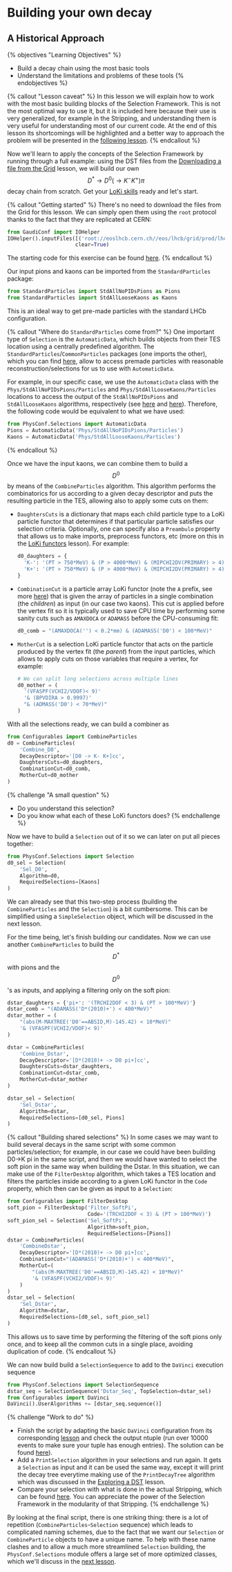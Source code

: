 # Building your own decay
## A Historical Approach

{% objectives "Learning Objectives" %}
* Build a decay chain using the most basic tools
* Understand the limitations and problems of these tools
{% endobjectives %} 

{% callout "Lesson caveat" %}
In this lesson we will explain how to work with the most basic building 
blocks of the Selection Framework.
This is not the most optimal way to use it, but it is included here because their use is very generalized, for example in the Stripping, and understanding them is very useful for understanding most of our current code.
At the end of this lesson its shortcomings will be highlighted and a better way to approach the problem will be presented in the [following lesson](building-decays-part2.html).
{% endcallout %}

Now we'll learn to apply the concepts of the Selection Framework by running through a full example:
using the DST files from the [Downloading a file from the Grid](../first-analysis-steps/files-from-grid.md) lesson, we will build our own $$D^\ast\rightarrow D^0(\rightarrow K^{-} K^{+}) \pi$$ decay chain from scratch.
Get your [LoKi skills](../first-analysis-steps/loki-functors.md) ready and let's start.

{% callout "Getting started" %}
There's no need to download the files from the Grid for this lesson.
We can simply open them using the `root` protocol thanks to the fact that they are replicated at CERN:

```python
from GaudiConf import IOHelper
IOHelper().inputFiles([('root://eoslhcb.cern.ch//eos/lhcb/grid/prod/lhcb/MC/2016/ALLSTREAMS.DST/00062514/0000/00062514_00000008_7.AllStreams.dst')],
                      clear=True)
```

The starting code for this exercise can be found [here](code/building-decays/00.start.py).
{% endcallout %}

Our input pions and kaons can be imported from the `StandardParticles` package:

```python
from StandardParticles import StdAllNoPIDsPions as Pions
from StandardParticles import StdAllLooseKaons as Kaons
```

This is an ideal way to get pre-made particles with the standard LHCb configuration.

{% callout "Where do `StandardParticles` come from?" %}
One important type of `Selection` is the `AutomaticData`, which builds objects from their TES location using a centrally predefined algorithm.
The `StandardParticles`/`CommonParticles` packages (one imports the other), which you can find [here](https://gitlab.cern.ch/lhcb/Phys/tree/master/Phys/CommonParticles), allow to access premade particles with reasonable reconstruction/selections for us to use with `AutomaticData`.

For example, in our specific case, we use the `AutomaticData` class with the `Phys/StdAllNoPIDsPions/Particles` and `Phys/StdAllLooseKaons/Particles` locations to access the output of the `StdAllNoPIDsPions` and `StdAllLooseKaons` algorithms, respectively (see [here](https://gitlab.cern.ch/lhcb/Phys/blob/master/Phys/CommonParticles/python/CommonParticles/StdAllNoPIDsPions.py) and [here](https://gitlab.cern.ch/lhcb/Phys/tree/master/Phys/CommonParticles)).
Therefore, the following code would be equivalent to what we have used:
```python
from PhysConf.Selections import AutomaticData
Pions = AutomaticData('Phys/StdAllNoPIDsPions/Particles')
Kaons = AutomaticData('Phys/StdAllLooseKaons/Particles')
```
{% endcallout %}

Once we have the input kaons, we can combine them to build a $$D^0$$ by means of the `CombineParticles` algorithm.
This algorithm performs the combinatorics for us according to a given decay descriptor and puts the resulting particle in the TES, allowing also to apply some cuts on them:

 - `DaughtersCuts` is a dictionary that maps each child particle type to a LoKi 
   particle functor that determines if that particular particle satisfies our 
   selection criteria. Optionally, one can specify also a `Preambulo` property 
   that allows us to make imports, preprocess functors, etc (more on this in 
   the [LoKi functors](../first-analysis-steps/loki-functors.md) lesson). 
   For example:

    ```python
    d0_daughters = {
      'K-': '(PT > 750*MeV) & (P > 4000*MeV) & (MIPCHI2DV(PRIMARY) > 4)',
      'K+': '(PT > 750*MeV) & (P > 4000*MeV) & (MIPCHI2DV(PRIMARY) > 4)'
    }
    ```

 - `CombinationCut` is a particle array LoKi functor (note the `A` prefix, see more [here](https://twiki.cern.ch/twiki/bin/view/LHCb/LoKiHybridFilters#Particle_Array_Functors)) that is given the array of particles in a single combination (the *children*) as input (in our case two kaons). This cut is applied before the vertex fit so it is typically used to save CPU time by performing some sanity cuts such as `AMAXDOCA` or `ADAMASS` before the CPU-consuming fit:
 
    ```python
    d0_comb = "(AMAXDOCA('') < 0.2*mm) & (ADAMASS('D0') < 100*MeV)"
    ```
 
 - `MotherCut` is a selection LoKi particle functor that acts on the particle produced by the vertex fit (the *parent*) from the input particles, which allows to apply cuts on those variables that require a vertex, for example:

    ```python
    # We can split long selections across multiple lines
    d0_mother = (
      '(VFASPF(VCHI2/VDOF)< 9)'
      '& (BPVDIRA > 0.9997)'
      "& (ADMASS('D0') < 70*MeV)"
    )
    ```
With all the selections ready, we can build a combiner as

```python
from Configurables import CombineParticles
d0 = CombineParticles(
    'Combine_D0',
    DecayDescriptor='[D0 -> K- K+]cc',
    DaughtersCuts=d0_daughters,
    CombinationCut=d0_comb,
    MotherCut=d0_mother
)
```

{% challenge "A small question" %}
- Do you understand this selection?
- Do you know what each of these LoKi functors does?
{% endchallenge %}

Now we have to build a `Selection` out of it so we can later on put all pieces together:

```python
from PhysConf.Selections import Selection
d0_sel = Selection(
    'Sel_D0',
    Algorithm=d0,
    RequiredSelections=[Kaons]
)
```

We can already see that this two-step process (building the `CombineParticles` and the `Selection`) is a bit cumbersome.
This can be simplified using a `SimpleSelection` object, which will be discussed in the next lesson.

For the time being, let's finish building our candidates.
Now we can use another `CombineParticles` to build the $$D^\ast$$ with pions and the $$D^0$$'s as inputs, and applying a filtering only on the soft pion:

```python
dstar_daughters = {'pi+': '(TRCHI2DOF < 3) & (PT > 100*MeV)'}
dstar_comb = "(ADAMASS('D*(2010)+') < 400*MeV)"
dstar_mother = (
    "(abs(M-MAXTREE('D0'==ABSID,M)-145.42) < 10*MeV)"
    '& (VFASPF(VCHI2/VDOF)< 9)'
)

dstar = CombineParticles(
    'Combine_Dstar',
    DecayDescriptor='[D*(2010)+ -> D0 pi+]cc',
    DaughtersCuts=dstar_daughters,
    CombinationCut=dstar_comb,
    MotherCut=dstar_mother
)

dstar_sel = Selection(
    'Sel_Dstar',
    Algorithm=dstar,
    RequiredSelections=[d0_sel, Pions]
)
```

{% callout "Building shared selections" %}
In some cases we may want to build several decays in the same script with 
some common particles/selection;
for example, in our case we could have been building D0->K pi in the same script, and then we would have wanted to select the soft pion in the same way when building the Dstar.
In this situation, we can make use of the `FilterDesktop` algorithm, which takes a TES location and filters the particles inside according to a given LoKi functor in the `Code` property, which then can be given as input to a `Selection`:

```python
from Configurables import FilterDesktop
soft_pion = FilterDesktop('Filter_SoftPi',
                          Code='(TRCHI2DOF < 3) & (PT > 100*MeV)')
soft_pion_sel = Selection('Sel_SoftPi',
                          Algorithm=soft_pion,
                          RequiredSelections=[Pions])
dstar = CombineParticles(
    'CombineDstar',
    DecayDescriptor='[D*(2010)+ -> D0 pi+]cc',
    CombinationCut="(ADAMASS('D*(2010)+') < 400*MeV)",
    MotherCut=(
        "(abs(M-MAXTREE('D0'==ABSID,M)-145.42) < 10*MeV)"
        '& (VFASPF(VCHI2/VDOF)< 9)'
    )
)
dstar_sel = Selection(
    'Sel_Dstar',
    Algorithm=dstar,
    RequiredSelections=[d0_sel, soft_pion_sel]
)
```

This allows us to save time by performing the filtering of the soft pions only once, and to keep all the common cuts in a single place, avoiding duplication of code.
{% endcallout %}


We can now build build a `SelectionSequence` to add to the `DaVinci` execution sequence

```python
from PhysConf.Selections import SelectionSequence
dstar_seq = SelectionSequence('Dstar_Seq', TopSelection=dstar_sel)
from Configurables import DaVinci
DaVinci().UserAlgorithms += [dstar_seq.sequence()]
```

{% challenge "Work to do" %}
- Finish the script by adapting the basic `DaVinci` configuration from its 
corresponding 
[lesson](../first-analysis-steps/minimal-dv-job.md) and 
check the output ntuple (run over 10000 events to make sure your tuple has 
enough entries). The solution can be found 
[here](code/building-decays/01.historical.py)).
- Add a `PrintSelection` algorithm in your selections and run again. It gets a 
  `Selection` as input and it can be used the same way, except it will print 
  the decay tree everytime making use of the `PrintDecayTree` algorithm which 
  was discussed in the [Exploring a 
  DST](../first-analysis-steps/interactive-dst.md) lesson.
- Compare your selection with what is done in the actual Stripping, which can be found [here](https://gitlab.cern.ch/lhcb/Stripping/blob/master/Phys/StrippingArchive/python/StrippingArchive/Stripping28/StrippingCharm/StrippingD2hh.py). You can appreciate the power of the Selection Framework in the modularity of that Stripping.
{% endchallenge %}

By looking at the final script, there is one striking thing:
there is a lot of repetition (`CombineParticles`-`Selection` sequence) which leads to complicated naming schemes, due to the fact that we want our `Selection` or `CombineParticle` objects to have a unique name.
To help with these name clashes and to allow a much more streamlined `Selection` building, the `PhysConf.Selections` module offers a large set of more optimized classes, which we'll discuss in the [next lesson](building-decays-part2.html).
